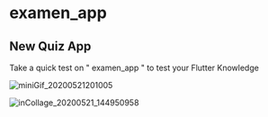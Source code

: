 # examen_app

## New Quiz App
 
 Take a quick test on " examen_app " to test your Flutter Knowledge
 
![miniGif_20200521201005](https://user-images.githubusercontent.com/56811029/82570915-dbebf200-9b9f-11ea-9700-892c7e849a87.gif)
 
 ![inCollage_20200521_144950958](https://user-images.githubusercontent.com/56811029/82567417-f96a8d00-9b9a-11ea-8ff2-1e1b5355d813.jpg)


